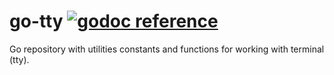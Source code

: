 # go-tty [![godoc reference](https://godoc.org/github.com/robert-zaremba/go-tty?status.png)](https://godoc.org/github.com/robert-zaremba/go-tty)


Go repository with utilities constants and functions for working with terminal (tty).
